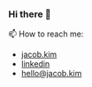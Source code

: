 ### Hi there 👋
📫 How to reach me:
- [jacob.kim](http://jacob.kim)
- [linkedin](https://www.linkedin.com/in/jacobhjkim/)
- [hello@jacob.kim](mailto:hello@jacob.kim)

<!--
**jacobhjkim/jacobhjkim** is a ✨ _special_ ✨ repository because its `README.md` (this file) appears on your GitHub profile.

Here are some ideas to get you started:

- 🔭 I’m currently working on ...
- 🌱 I’m currently learning ...
- 👯 I’m looking to collaborate on ...
- 🤔 I’m looking for help with ...
- 💬 Ask me about ...
- 📫 How to reach me: ...
- 😄 Pronouns: ...
- ⚡ Fun fact: ...
-->
